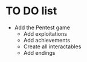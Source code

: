 # TO DO list

- Add the Pentest game
  - Add exploitations
  - Add achievements
  - Create all interactables
  - Add endings
